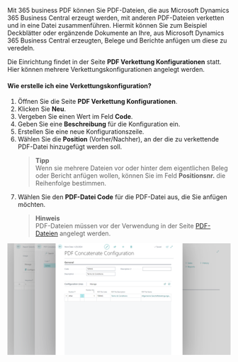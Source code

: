 Mit 365 business PDF können Sie PDF-Dateien, die aus Microsoft Dynamics 365 Business Central erzeugt werden, mit anderen PDF-Dateien verketten und in eine Datei zusammenführen. Hiermit können Sie zum Beispiel Deckblätter oder ergänzende Dokumente an Ihre, aus Microsoft Dynamics 365 Business Central erzeugten, Belege und Berichte anfügen um diese zu veredeln.

Die Einrichtung findet in der Seite **PDF Verkettung Konfigurationen** statt. Hier können mehrere Verkettungskonfigurationen angelegt werden.

#### Wie erstelle ich eine Verkettungskonfiguration?

1. Öffnen Sie die Seite **PDF Verkettung Konfigurationen**.
2. Klicken Sie **Neu**.
3. Vergeben Sie einen Wert im Feld **Code**.
4. Geben Sie eine **Beschreibung** für die Konfiguration ein.
5. Erstellen Sie eine neue Konfigurationszeile.
6. Wählen Sie die **Position** (Vorher/Nachher), an der die zu verkettende PDF-Datei hinzugefügt werden soll.
   > **Tipp**<br>Wenn sie mehrere Dateien vor oder hinter dem eigentlichen Beleg oder Bericht anfügen wollen, können Sie im Feld **Positionsnr.** die Reihenfolge bestimmen.
7. Wählen Sie den **PDF-Datei Code** für die PDF-Datei aus, die Sie anfügen möchten.
   > **Hinweis**<br>PDF-Dateien müssen vor der Verwendung in der Seite [PDF-Dateien](../pdf-files/) angelegt werden.

![Verkettungskonfiguration](/assets/images/365-business-pdf/concatenate-configuration.png)  

